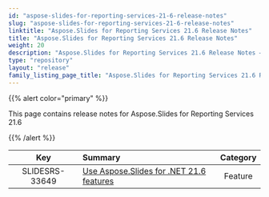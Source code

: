 ```yaml
---
id: "aspose-slides-for-reporting-services-21-6-release-notes"
slug: "aspose-slides-for-reporting-services-21-6-release-notes"
linktitle: "Aspose.Slides for Reporting Services 21.6 Release Notes"
title: "Aspose.Slides for Reporting Services 21.6 Release Notes"
weight: 20
description: "Aspose.Slides for Reporting Services 21.6 Release Notes – the latest updates and fixes."
type: "repository"
layout: "release"
family_listing_page_title: "Aspose.Slides for Reporting Services 21.6 Release Notes"
---
```


{{% alert color="primary" %}} 

This page contains release notes for Aspose.Slides for Reporting Services 21.6

{{% /alert %}} 

|**Key** |**Summary** |**Category** |
| :-: | :- | :-: |
|SLIDESRS-33649|[Use Aspose.Slides for .NET 21.6 features](https://docs.aspose.com/slides/net/aspose-slides-for-net-21-6-release-notes/)|Feature|


